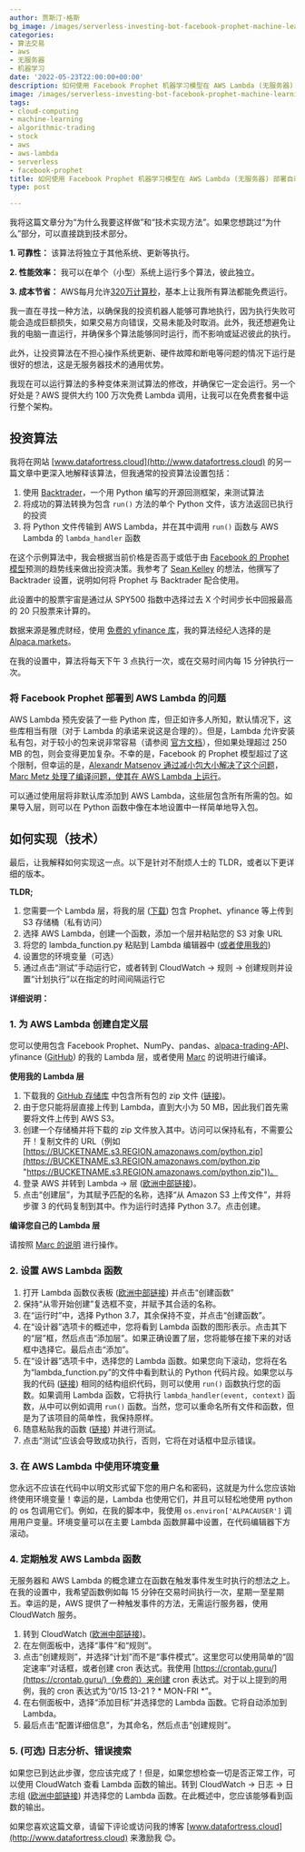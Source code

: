 ```yaml
---
author: 贾斯汀·格斯
bg_image: /images/serverless-investing-bot-facebook-prophet-machine-learning.png
categories:
- 算法交易
- aws
- 无服务器
- 机器学习
date: '2022-05-23T22:00:00+00:00'
description: 如何使用 Facebook Prophet 机器学习模型在 AWS Lambda (无服务器) 部署自动交易机器人
image: /images/serverless-investing-bot-facebook-prophet-machine-learning-1.png
tags:
- cloud-computing
- machine-learning
- algorithmic-trading
- stock
- aws
- aws-lambda
- serverless
- facebook-prophet
title: 如何使用 Facebook Prophet 机器学习模型在 AWS Lambda (无服务器) 部署自动化交易机器人
type: post

---
```

我将这篇文章分为“为什么我要这样做”和“技术实现方法”。如果您想跳过“为什么”部分，可以直接跳到技术部分。


**1. 可靠性：** 该算法将独立于其他系统、更新等执行。

**2. 性能效率：** 我可以在单个（小型）系统上运行多个算法，彼此独立。

**3. 成本节省：** AWS每月允许[320万计算秒](https://aws.amazon.com/lambda/?did=ft_card&trk=ft_card)，基本上让我所有算法都能免费运行。

我一直在寻找一种方法，以确保我的投资机器人能够可靠地执行，因为执行失败可能会造成巨额损失，如果交易方向错误，交易未能及时取消。此外，我还想避免让我的电脑一直运行，并确保多个算法能够同时运行，而不影响或延迟彼此的执行。

此外，让投资算法在不担心操作系统更新、硬件故障和断电等问题的情况下运行是很好的想法，这是无服务器技术的通用优势。

我现在可以运行算法的多种变体来测试算法的修改，并确保它一定会运行。另一个好处是？AWS 提供大约 100 万次免费 Lambda 调用，让我可以在免费套餐中运行整个架构。

## 投资算法

我将在网站 [www.datafortress.cloud](http://www.datafortress.cloud) 的另一篇文章中更深入地解释该算法，但我通常的投资算法设置包括：

1. 使用 [Backtrader](https://www.backtrader.com/)，一个用 Python 编写的开源回测框架，来测试算法
2. 将成功的算法转换为包含 `run()` 方法的单个 Python 文件，该方法返回已执行的投资
3. 将 Python 文件传输到 AWS Lambda，并在其中调用 `run()` 函数与 AWS Lambda 的 `lambda_handler` 函数

在这个示例算法中，我会根据当前价格是否高于或低于由 [Facebook 的 Prophet 模型](https://facebook.github.io/prophet/)预测的趋势线来做出投资决策。我参考了 [Sean Kelley](http://seangtkelley.me/blog/2018/08/15/algo-trading-pt2) 的想法，他撰写了 Backtrader 设置，说明如何将 Prophet 与 Backtrader 配合使用。

此设置中的股票宇宙是通过从 SPY500 指数中选择过去 X 个时间步长中回报最高的 20 只股票来计算的。

数据来源是雅虎财经，使用 [免费的 yfinance 库](https://pypi.org/project/yfinance/)，我的算法经纪人选择的是 [Alpaca.markets](https://alpaca.markets/)。

在我的设置中，算法将每天下午 3 点执行一次，或在交易时间内每 15 分钟执行一次。

### 将 Facebook Prophet 部署到 AWS Lambda 的问题

AWS Lambda 预先安装了一些 Python 库，但正如许多人所知，默认情况下，这些库相当有限（对于 Lambda 的承诺来说这是合理的）。但是，Lambda 允许安装私有包，对于较小的包来说非常容易（请参阅 [官方文档](https://docs.aws.amazon.com/lambda/latest/dg/python-package.html)），但如果处理超过 250 MB 的包，则会变得更加复杂。不幸的是，Facebook 的 Prophet 模型超过了这个限制，但幸运的是，[Alexandr Matsenov 通过减小包大小解决了这个问题](https://towardsdatascience.com/how-to-get-fbprophet-work-on-aws-lambda-c3a33a081aaf)，[Marc Metz 处理了编译问题，使其在 AWS Lambda 上运行](https://github.com/marcmetz/How-To-Deploy-Facebook-Prophet-on-AWS-Lambda)。

可以通过使用层将非默认库添加到 AWS Lambda，这些层包含所有所需的包。如果导入层，则可以在 Python 函数中像在本地设置中一样简单地导入包。

## 如何实现（技术）

最后，让我解释如何实现这一点。以下是针对不耐烦人士的 TLDR，或者以下更详细的版本。

**TLDR;**

1. 您需要一个 Lambda 层，将我的层 ([下载](https://github.com/JustinGuese/How-To-Deploy-Facebook-Prophet-on-AWS-Lambda/raw/master/python.zip)) 包含 Prophet、yfinance 等上传到 S3 存储桶（私有访问）
2. 选择 AWS Lambda，创建一个函数，添加一个层并粘贴您的 S3 对象 URL
3. 将您的 lambda_function.py 粘贴到 Lambda 编辑器中 ([或者使用我的](https://github.com/JustinGuese/How-To-Deploy-Facebook-Prophet-on-AWS-Lambda/blob/master/lambda_function.py))
4. 设置您的环境变量（可选）
5. 通过点击“测试”手动运行它，或者转到 CloudWatch -> 规则 -> 创建规则并设置“计划执行”以在指定的时间间隔运行它


**详细说明：**

### 1. 为 AWS Lambda 创建自定义层

您可以使用包含 Facebook Prophet、NumPy、pandas、[alpaca-trading-API](https://github.com/alpacahq/alpaca-trade-api-python)、yfinance ([GitHub](https://github.com/JustinGuese/How-To-Deploy-Facebook-Prophet-on-AWS-Lambda)) 的我的 Lambda 层，或者使用 [Marc](https://medium.com/@marc.a.metz/docker-run-rm-it-v-pwd-var-task-lambci-lambda-build-python3-7-bash-c7d53f3b7eb2) 的说明进行编译。


**使用我的 Lambda 层**

1. 下载我的 [GitHub 存储库](https://github.com/JustinGuese/How-To-Deploy-Facebook-Prophet-on-AWS-Lambda/raw/master/python.zip) 中包含所有包的 zip 文件 ([链接](https://github.com/JustinGuese/How-To-Deploy-Facebook-Prophet-on-AWS-Lambda/raw/master/python.zip))。
2. 由于您只能将层直接上传到 Lambda，直到大小为 50 MB，因此我们首先需要将文件上传到 AWS S3。
3. 创建一个存储桶并将下载的 zip 文件放入其中。访问可以保持私有，不需要公开！复制文件的 URL（例如 [https://BUCKETNAME.s3.REGION.amazonaws.com/python.zip](https://BUCKETNAME.s3.REGION.amazonaws.com/python.zip "https://BUCKETNAME.s3.REGION.amazonaws.com/python.zip"))。
4. 登录 AWS 并转到 Lambda -> 层 ([欧洲中部链接](https://eu-central-1.console.aws.amazon.com/lambda/home?region=eu-central-1#/layers))。
5. 点击“创建层”，为其赋予匹配的名称，选择“从 Amazon S3 上传文件”，并将步骤 3 的代码复制到其中。作为运行时选择 Python 3.7。点击创建。

**编译您自己的 Lambda 层**

请按照 [Marc 的说明](https://medium.com/@marc.a.metz/docker-run-rm-it-v-pwd-var-task-lambci-lambda-build-python3-7-bash-c7d53f3b7eb2) 进行操作。

### 2. 设置 AWS Lambda 函数

1. 打开 Lambda 函数仪表板 ([欧洲中部链接](https://eu-central-1.console.aws.amazon.com/lambda/home?region=eu-central-1#/functions)) 并点击“创建函数”
2. 保持“从零开始创建”复选框不变，并赋予其合适的名称。
3. 在“运行时”中，选择 Python 3.7，其余保持不变，并点击“创建函数”。
4. 在“设计器”选项卡的概述中，您将看到 Lambda 函数的图形表示。点击其下的“层”框，然后点击“添加层”。如果正确设置了层，您将能够在接下来的对话框中选择它。最后点击“添加”。
5. 在“设计器”选项卡中，选择您的 Lambda 函数。如果您向下滚动，您将在名为“lambda_function.py”的文件中看到默认的 Python 代码片段。如果您以与我的代码 ([链接](https://github.com/JustinGuese/How-To-Deploy-Facebook-Prophet-on-AWS-Lambda/blob/master/lambda_function.py)) 相同的结构组织代码，则可以使用 `run()` 函数执行您的函数。如果调用 Lambda 函数，它将执行 `lambda_handler(event, context)` 函数，从中可以例如调用 `run()` 函数。当然，您可以重命名所有文件和函数，但是为了该项目的简单性，我保持原样。
6. 随意粘贴我的函数 ([链接](https://github.com/JustinGuese/How-To-Deploy-Facebook-Prophet-on-AWS-Lambda/blob/master/lambda_function.py)) 并进行测试。
7. 点击“测试”应该会导致成功执行，否则，它将在对话框中显示错误。

### 3. 在 AWS Lambda 中使用环境变量

您永远不应该在代码中以明文形式留下您的用户名和密码，这就是为什么您应该始终使用环境变量！幸运的是，Lambda 也使用它们，并且可以轻松地使用 python 的 os 包调用它们。例如，在我的脚本中，我使用 `os.environ['ALPACAUSER']` 调用用户变量。环境变量可以在主要 Lambda 函数屏幕中设置，在代码编辑器下方滚动。

### 4. 定期触发 AWS Lambda 函数

无服务器和 AWS Lambda 的概念建立在函数在触发事件发生时执行的想法之上。在我的设置中，我希望函数例如每 15 分钟在交易时间执行一次，星期一至星期五。幸运的是，AWS 提供了一种触发事件的方法，无需运行服务器，使用 CloudWatch 服务。

1. 转到 CloudWatch ([欧洲中部链接](https://eu-central-1.console.aws.amazon.com/cloudwatch/home?region=eu-central-1))。
2. 在左侧面板中，选择“事件”和“规则”。
3. 点击“创建规则”，并选择“计划”而不是“事件模式”。这里您可以使用简单的“固定速率”对话框，或者创建 cron 表达式。我使用 [https://crontab.guru/](https://crontab.guru/)（免费的）来创建 cron 表达式。对于以上提到的用例，我的 cron 表达式为“0/15 13-21 ? * MON-FRI *”。
4. 在右侧面板中，选择“添加目标”并选择您的 Lambda 函数。它将自动添加到 Lambda。
5. 最后点击“配置详细信息”，为其命名，然后点击“创建规则”。


### 5. (可选) 日志分析、错误搜索

如果您已到达此步骤，您应该完成了！但是，如果您想检查一切是否正常工作，可以使用 CloudWatch 查看 Lambda 函数的输出。转到 CloudWatch -> 日志 -> 日志组 ([欧洲中部链接](https://eu-central-1.console.aws.amazon.com/cloudwatch/home?region=eu-central-1#logsV2:log-groups)) 并选择您的 Lambda 函数。在此概述中，您应该能够看到函数的输出。

如果您喜欢这篇文章，请留下评论或访问我的博客 [www.datafortress.cloud](http://www.datafortress.cloud) 来激励我 😊。
